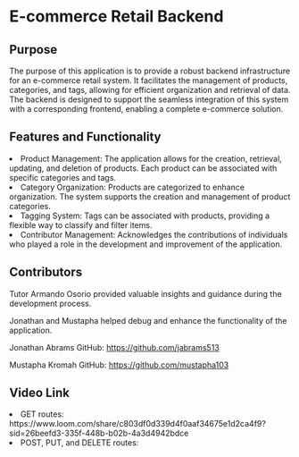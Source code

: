 # E-commerce Retail Backend

## Purpose

The purpose of this application is to provide a robust backend infrastructure for an e-commerce retail system. It facilitates the management of products, categories, and tags, allowing for efficient organization and retrieval of data. The backend is designed to support the seamless integration of this system with a corresponding frontend, enabling a complete e-commerce solution.

## Features and Functionality

<li>Product Management: The application allows for the creation, retrieval, updating, and deletion of products. Each product can be associated with specific categories and tags.</li>

<li>Category Organization: Products are categorized to enhance organization. The system supports the creation and management of product categories.</li>

<li>Tagging System: Tags can be associated with products, providing a flexible way to classify and filter items.</li>

<li>Contributor Management: Acknowledges the contributions of individuals who played a role in the development and improvement of the application.</li>

## Contributors

Tutor Armando Osorio provided valuable insights and guidance during the development process.

Jonathan and Mustapha helped debug and enhance the functionality of the application.

Jonathan Abrams
GitHub: https://github.com/jabrams513

Mustapha Kromah
GitHub: https://github.com/mustapha103

## Video Link

<li>GET routes: https://www.loom.com/share/c803df0d339d4f0aaf34675e1d2ca4f9?sid=26beefd3-335f-448b-b02b-4a3d4942bdce</li>
<li>POST, PUT, and DELETE routes:</li> 